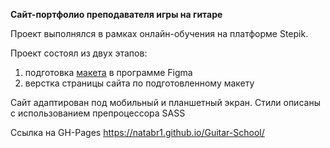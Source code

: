 **Сайт-портфолио преподавателя игры на гитаре**

Проект выполнялся в рамках онлайн-обучения на платформе Stepik. 

Проект состоял из двух этапов:
<ol>
    <li>подготовка <a href="https://www.figma.com/file/84dJG09QwX9XVeGzoSbflE/%D0%9C%D0%B0%D0%BA%D0%B5%D1%82-%D0%9F%D0%BE%D1%80%D1%82%D1%84%D0%BE%D0%BB%D0%B8%D0%BE-%D0%B3%D0%B8%D1%82%D0%B0%D1%80%D0%B8%D1%81%D1%82%D0%B0?type=design&mode=design&t=ppfKF2wOcdntc1TU-0" target="_blank">макета</a> в программе Figma</li>
    <li>верстка страницы сайта по подготовленному макету</li>
</ol>

Сайт адаптирован под мобильный и планшетный экран. Стили описаны с использованием препроцессора SASS

Ссылка на GH-Pages https://natabr1.github.io/Guitar-School/
